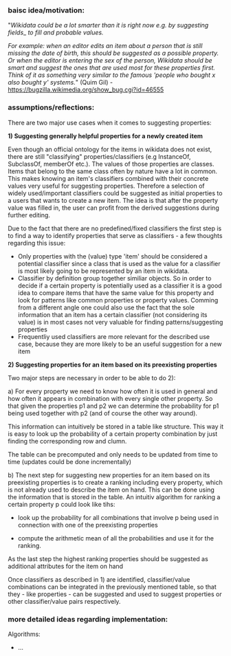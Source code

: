 ### baisc idea/motivation:

"_Wikidata could be a lot smarter than it is right now e.g. by suggesting fields__
_to fill and probable values._

_For example: when an editor edits an item about a person that is still missing_
_the date of birth, this should be suggested as a possible property. Or when the_
_editor is entering the sex of the person, Wikidata should be smart and suggest_
_the ones that are used most for these properties first. Think of it as_
_something very similar to the famous 'people who bought x also bought y'_
_systems._" (Quim Gil) - https://bugzilla.wikimedia.org/show_bug.cgi?id=46555

### assumptions/reflections:

There are two major use cases when it comes to suggesting properties:

**1) Suggesting generally helpful properties for a newly created item**

Even though an official ontology for the items in wikidata does not exist, there are still "classifying" properties/classifiers (e.g InstanceOf, SubclassOf, memberOf etc.). The values of those properties are classes. Items that belong to the same class often by nature have a lot in common. This makes knowing an item's classifiers combined with their concrete values very useful for suggesting properties.
Therefore a selection of widely used/important classifiers could be suggested as initial properties to a users that wants to create a new item. The idea is that after the property value was filled in, the user can profit from the derived suggestions during further editing.

Due to the fact that there are no predefined/fixed classifiers the first step is to find a way to identify properties that serve as classifiers - a few thoughts regarding this issue:
* Only properties with the (value) type 'item' should be considered a potential classifier since a class that is used as the value for a classifier is most likely going to be represented by an item in wikidata.
* Classifier by definition group together similiar objects. So in order to decide if a certain property is potentially used as a classifier it is a good idea to compare items that have the same value for this property and look for patterns like common properties or property values.
Comming from a different angle one could also use the fact that the sole information that an item has a certain classifier (not considering its value) is in most cases not very valuable for finding patterns/suggesting properties
* Frequentliy used classifiers are more relevant for the described use case, because they are more likely to be an useful suggestion for a new item

**2) Suggesting properties for an item based on its preexisting properties**

Two major steps are necessary in order to be able to do 2):

a) For every property we need to know how often it is used in general and how often it appears in combination with every single other property. So that given the properties p1 and p2 we can determine the probability for p1 being used together with p2 (and of course the other way around).

This information can intuitively be stored in a table like structure. This way it is easy to look up the probability of a certain property combination by just finding the corresponding row and clumn.

The table can be precomputed and only needs to be updated from time to time (updates could be done incrementally)

b) The next step for suggesting new properties for an item based on its preexisting properties is to create a ranking including every property, which is not already used to describe the item on hand.
This can be done using the information that is stored in the table. An intuitiv algorithm for ranking a certain property p could look like tihs:

 * look up the probability for all combinations that involve p being used in connection with one of the preexisting properties 

 * compute the arithmetic mean of all the probabilities and use it for the ranking.

As the last step the highest ranking properties should be suggested as additional attributes for the item on hand

Once classifiers as described in 1) are identified, classifier/value combinations can be integrated in the previously mentioned table, so that they - like properties - can be suggested and used to suggest properties or other classifier/value pairs respectively.

### more detailed ideas regarding implementation:

Algorithms:
  
  * ...




